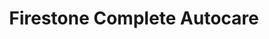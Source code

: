 ---
title: "Firestone Complete Autocare"
url: /buford/firestone-complete-autocare/
shop: car repair
---